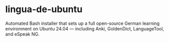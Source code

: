 # lingua-de-ubuntu
Automated Bash installer that sets up a full open-source German learning environment on Ubuntu 24.04 — including Anki, GoldenDict, LanguageTool, and eSpeak NG.
